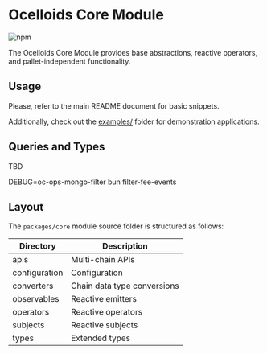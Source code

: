 # Ocelloids Core Module

![npm](https://img.shields.io/npm/v/sodazone/ocelloids?style=flat-square)

The Ocelloids Core Module provides base abstractions, reactive operators, and pallet-independent functionality.

## Usage

Please, refer to the main README document for basic snippets.

Additionally, check out the [examples/](https://github.com/sodazone/ocelloids/tree/main/examples) folder for demonstration applications.

## Queries and Types

TBD

DEBUG=oc-ops-mongo-filter bun filter-fee-events


## Layout

The `packages/core` module source folder is structured as follows:

| Directory                    | Description                               |
|------------------------------|-------------------------------------------|
|  apis                        | Multi-chain APIs                          |
|  configuration               | Configuration                             |
|  converters                  | Chain data type conversions               |
|  observables                 | Reactive emitters                         |
|  operators                   | Reactive operators                        |
|  subjects                    | Reactive subjects                         |
|  types                       | Extended types                            |


